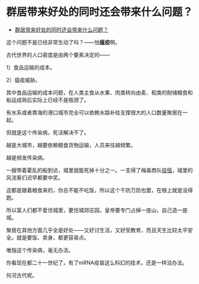 # 群居带来好处的同时还会带来什么问题？

- [群居带来好处的同时还会带来什么问题？](https://www.zhihu.com/question/329002114/answer/2272741207)


这个问题不是已经非常生动了吗？——怕**瘟疫**啊。

古代世界的人口密度是由两个要素决定的——

1）食品运输的成本。

2）瘟疫威胁。

其中食品运输的成本问题，在人类主食从水果、肉类转向由麦、稻类的耐储粮食和船运成熟后实际上已经不是瓶颈了。

有水系或者靠海的港口城市完全可以依赖水路补给支撑很大的人口数量聚居在一起。

但就是这个传染病，死活解决不了。

越是大城市，越要依赖粮食货物运输，人员来往越频繁。

越是频发传染病。

一艘带着霍乱的船到访，城里就能死掉十分之一。一支得了梅毒商队[投宿](https://www.zhihu.com/search?q=%E6%8A%95%E5%AE%BF&search_source=Entity&hybrid_search_source=Entity&hybrid_search_extra=%7B%22sourceType%22%3A%22answer%22%2C%22sourceId%22%3A2272741207%7D)，城里的风流客们迟早都要中奖。

这都是跟着粮食来的，你总不能不吃饭，所以这个千防万防也罢，在根上就是没得跑。

所以富人们都不爱住城里，要住城郊庄园，皇帝要专门占掉一座山，自己造一座城。

聚居在其他方面几乎全是好处——又好讨生活，又好受教育，而且天生比较太平安全。就是要饭、卖身，都更容易点。

唯独这个传染病，毫无办法。

你看现在都二十一世纪了，有了mRNA疫苗这么科幻的技术，还是一样没办法。

何况古代呢。